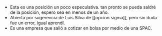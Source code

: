 - Esta es una posición un poco especulativa. tan pronto se pueda saldré de la posición, espero sea en menos de un año.
- Abierta por sugerencia de Luis Silva de [[opcion sigma]], pero sin duda fue un error, igual aprendí.
- Es una empresa que salió a cotizar en bolsa por medio de una SPAC.